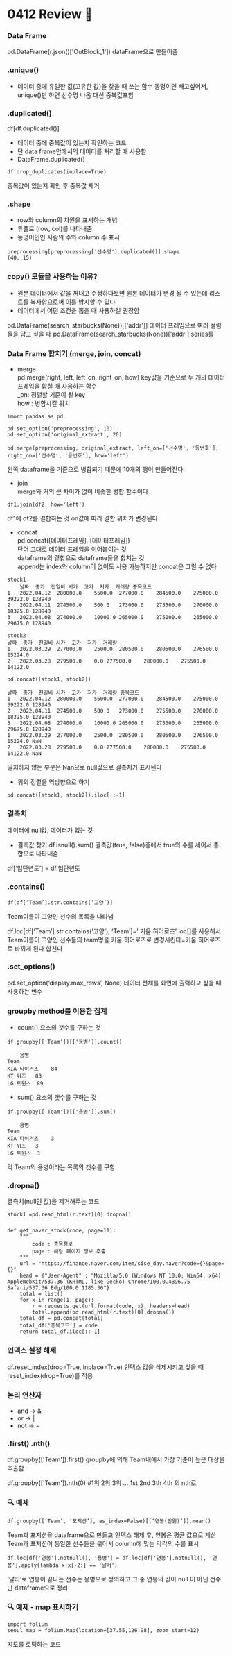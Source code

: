 # 0412 Review 📖

### Data Frame
pd.DataFrame(r.json()['OutBlock_1'])
dataFrame으로 만들어줌

### .unique()
- 데이터 중에 유일한 값(고유한 값)을 찾을 때 쓰는 함수 
동명이인 빼고싶어서, unique()만 하면 선수명 나옴 대신 중복값포함

### .duplicated()
df[df.duplicated()]
- 데이터 중에 중복값이 있는지 확인하는 코드
- 단 data frame안에서의 데이터를 처리할 때 사용함
- DataFrame.duplicated()

```
df.drop_duplicates(inplace=True)
```
중복값이 있는지 확인 후 중복값 제거


### .shape
- row와 column의 차원을 표시하는 개념
- 튜플로 (row, col)를 나타내줌
- 동명이인인 사람의 수와 column 수 표시
```
preprocessing[preprocessing['선수명'].duplicated()].shape
(40, 15)
```

### copy() 모듈을 사용하는 이유?
- 원본 데이터에서 값을 꺼내고 수정하다보면 원본 데이터가 변경 될 수 있는데 리스트를 복사함으로써 이를 방지할 수 있다
- 데이터에서 어떤 조건을 뽑을 때 사용하길 권장함


pd.DataFrame(search_starbucks(None))[['addr']]
데이터 프레임으로 여러 컬럼들을 담고 싶을 때
pd.DataFrame(search_starbucks(None))['addr']
series를 

### Data Frame 합치기 (merge, join, concat)
- merge  
pd.merge(right, left, left_on, right_on, how)
key값을 기준으로 두 개의 데이터 프레임을 합칠 때 사용하는 함수  
_on: 정렬할 기준이 될 key  
how : 병합시킬 위치  

```
imort pandas as pd

pd.set_option('preprocessing', 10)
pd.set_option('original_extract', 20)

pd.merge(preprocessing, original_extract, left_on=['선수명', '등번호'], right_on=['선수명', '등번호'], how='left')
```
왼쪽 dataframe을 기준으로 병합되기 때문에 10개의 행이 만들어진다. 

- join  
merge와 거의 큰 차이가 없이 비슷한 병합 함수이다
```
df1.join(df2. how='left')
```
df1에 df2를 결합하는 것
on값에 따라 결합 위치가 변경된다

- concat  
pd.concat([데이터프레임], [데이터프레임])  
단어 그대로 데이터 프레임을 이어붙이는 것  
dataframe의 결합으로 dataframe들을 합치는 것  
append는 index와 column이 없어도 사용 가능하지만 concat은 그럴 수 없다  

```
stock1
	날짜	종가	전일비	시가	고가	저가	거래량	종목코드
1	2022.04.12	280000.0	5500.0	277000.0	284500.0	275000.0	39222.0	128940
2	2022.04.11	274500.0	500.0	273000.0	275500.0	270000.0	18325.0	128940
3	2022.04.08	274000.0	10000.0	265000.0	275000.0	265000.0	29675.0	128940

stock2
날짜	종가	전일비	시가	고가	저가	거래량
1	2022.03.29	277000.0	2500.0	280500.0	280500.0	276500.0	15224.0
2	2022.03.28	279500.0	0.0	277500.0	280000.0	275500.0	14122.0

pd.concat([stock1, stock2])

날짜	종가	전일비	시가	고가	저가	거래량	종목코드
1	2022.04.12	280000.0	5500.0	277000.0	284500.0	275000.0	39222.0	128940
2	2022.04.11	274500.0	500.0	273000.0	275500.0	270000.0	18325.0	128940
3	2022.04.08	274000.0	10000.0	265000.0	275000.0	265000.0	29675.0	128940
1	2022.03.29	277000.0	2500.0	280500.0	280500.0	276500.0	15224.0	NaN
2	2022.03.28	279500.0	0.0	277500.0	280000.0	275500.0	14122.0	NaN
```
일치하지 않는 부분은 Nan으로 null값으로 결측치가 표시된다

+ 위의 정렬을 역방향으로 하기
```
pd.concat([stock1, stock2]).iloc[::-1]
```

### 결측치
데이터에 null값, 데이터가 없는 것

- 결측값 찾기
df.isnull().sum()
결측값(true, false)중에서 true의 수를 세어서 총 합으로 나타내줌

df[‘입단년도’] = df.입단년도


### .contains()
```
df[df[‘Team’].str.contains(‘고양’)]
```
Team이름이 고양인 선수의 목록을 나타냄


df.loc[df[‘Team’].str.contains(‘고양’), ‘Team’]=’ 키움 히어로즈’
loc[]를 사용해서 Team이름이 고양인 선수들의 team명을 키움 히어로즈로 변경시킨다=키움 히어로즈로 바뀌게 된다 합친다

### .set_options()
pd.set_option(‘display.max_rows’, None)
데이터 전체를 화면에 출력하고 싶을 때 사용하는 변수


### groupby method를 이용한 집계
- count()
요소의 갯수를 구하는 것
```
df.groupby(['Team'])[['용병']].count()

	용병
Team	
KIA 타이거즈	84
KT 위즈	83
LG 트윈스	89
```

- sum()
요소의 갯수를 구하는 것
```
df.groupby(['Team'])[['용병']].sum()

	용병
Team	
KIA 타이거즈	3
KT 위즈	3
LG 트윈스	3
```
각 Team의 용병이라는 목록의 갯수를 구함


### .dropna()
결측치(null인 값)을 제거해주는 코드
```
stock1 =pd.read_html(r.text)[0].dropna()
```

### 
```
def get_naver_stock(code, page=11):
    """
        code : 종목정보 
        page : 해당 페이지 정보 추출 
    """
    url = "https://finance.naver.com/item/sise_day.naver?code={}&page={}"
    head = {"User-Agent" : "Mozilla/5.0 (Windows NT 10.0; Win64; x64) AppleWebKit/537.36 (KHTML, like Gecko) Chrome/100.0.4896.75 Safari/537.36 Edg/100.0.1185.36"}
    total = list()
    for x in range(1, page):
        r = requests.get(url.format(code, x), headers=head)
        total.append(pd.read_html(r.text)[0].dropna())
    total_df = pd.concat(total)
    total_df['종목코드'] = code
    return total_df.iloc[::-1]
```

### 인덱스 설정 해제
df.reset_index(drop=True, inplace=True)
인덱스 값을 삭제시키고 싶을 때 reset_index(drop=True)를 적용

### 논리 연산자
- and -> &
- or -> |
- not -> ~

### .first() .nth()
df.groupby(['Team']).first()
groupby에 의해 Team내에서 가장 기준이 높은 대상을 추출함

df.groupby(['Team']).nth(0) #1위 2위 3위 ...
1st 2nd 3th 4th 의 nth로 


### 🔍 예제
```
df.groupby([‘Team’, ‘포지션’], as_index=False)[[‘연봉(만원)’]].mean()
```
Team과 포지션을 dataframe으로 만들고 인덱스 해제 후, 연봉은 평균 값으로 계산
Team과 포지션이 동일한 선수들을 묶어서 column에 맞는 각각의 수를 표시

```
df.loc[df['연봉'].notnull(), '용병'] = df.loc[df['연봉'].notnull(), '연봉'].apply(lambda x:x[-2:] == '달러')
```
‘달러’로 연봉이 끝나는 선수는 용병으로 정의하고 그 중 연봉의 값이 null 이 아닌 선수만 dataframe으로 정리


### 🔍 예제 - map 표시하기
```
import folium
seoul_map = folium.Map(location=[37.55,126.98], zoom_start=12)
```
지도를 로딩하는 코드
